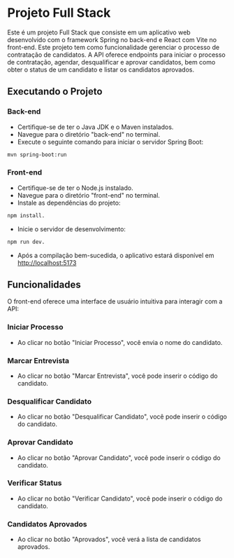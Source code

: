 # Projeto Full Stack
Este é um projeto Full Stack que consiste em um aplicativo web desenvolvido com o framework Spring no back-end e React com Vite no front-end. Este projeto tem como funcionalidade gerenciar o processo de contratação de candidatos. A API oferece endpoints para iniciar o processo de contratação, agendar, desqualificar e aprovar candidatos, bem como obter o status de um candidato e listar os candidatos aprovados.

## Executando o Projeto
### Back-end
- Certifique-se de ter o Java JDK e o Maven instalados.
- Navegue para o diretório "back-end" no terminal.
- Execute o seguinte comando para iniciar o servidor Spring Boot:
~~~~bash
mvn spring-boot:run
~~~~

### Front-end
- Certifique-se de ter o Node.js instalado.
- Navegue para o diretório "front-end" no terminal.
- Instale as dependências do projeto: 
~~~~bash
npm install.
~~~~
- Inicie o servidor de desenvolvimento:
~~~~bash
npm run dev.
~~~~ 
- Após a compilação bem-sucedida, o aplicativo estará disponível em <http://localhost:5173>


## Funcionalidades
O front-end oferece uma interface de usuário intuitiva para interagir com a API:

### Iniciar Processo
- Ao clicar no botão "Iniciar Processo", você envia o nome do candidato.

### Marcar Entrevista
- Ao clicar no botão "Marcar Entrevista", você pode inserir o código do candidato.

### Desqualificar Candidato
- Ao clicar no botão "Desqualificar Candidato", você pode inserir o código do candidato.

### Aprovar Candidato
- Ao clicar no botão "Aprovar Candidato", você pode inserir o código do candidato.

### Verificar Status
- Ao clicar no botão "Verificar Candidato", você pode inserir o código do candidato.

### Candidatos Aprovados
- Ao clicar no botão "Aprovados", você verá a lista de candidatos aprovados.

